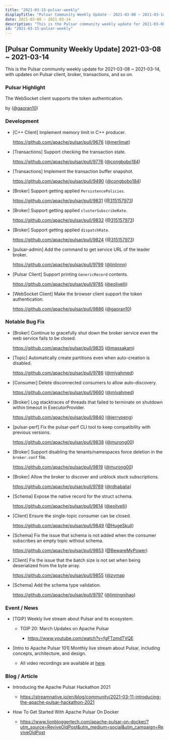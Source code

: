 ```yaml
---
title: "2021-03-15-pulsar-weekly"
displayTitle: "Pulsar Community Weekly Update - 2021-03-08 ~ 2021-03-14"
date: 2021-03-08 ~ 2021-03-14
description: "This is the Pulsar community weekly update for 2021-03-08 ~ 2021-03-14, with updates on Pulsar client, broker, transactions, and so on."
id: "2021-03-15-pulsar-weekly"
---
```


## [Pulsar Community Weekly Update] 2021-03-08 ~ 2021-03-14

This is the Pulsar community weekly update for 2021-03-08 ~ 2021-03-14, with updates on Pulsar client, broker, transactions, and so on.

### Pulsar Highlight

The WebSocket client supports the token authentication.

by ([@gaoran10](https://github.com/gaoran10))

### Development

- [C++ Client] Implement memory limit in C++ producer.

    https://github.com/apache/pulsar/pull/9676 ([@merlimat](https://github.com/merlimat))

- [Transactions] Support checking the transaction state.

    https://github.com/apache/pulsar/pull/9776 ([@congbobo184](https://github.com/congbobo184))

- [Transactions] Implement the transaction buffer snapshot. 

    https://github.com/apache/pulsar/pull/9490 ([@congbobo184](https://github.com/congbobo184))

- [Broker] Support getting applied `PersistencePolicies`.

    https://github.com/apache/pulsar/pull/9831 ([@315157973](https://github.com/315157973))

- [Broker] Support getting applied `clusterSubscribeRate`.

    https://github.com/apache/pulsar/pull/9832 ([@315157973](https://github.com/315157973))

- [Broker] Support getting applied `dispatchRate`.

    https://github.com/apache/pulsar/pull/9824 ([@315157973](https://github.com/315157973))

- [pulsar-admin] Add the command to get service URL of the leader broker.

    https://github.com/apache/pulsar/pull/9799 ([@linlinnn](https://github.com/linlinnn))

- [Pulsar Client] Support printing `GenericRecord` contents.

    https://github.com/apache/pulsar/pull/9785 ([@eolivelli](https://github.com/eolivelli))

- [WebSocket Client] Make the browser client support the token authentication.

    https://github.com/apache/pulsar/pull/9886 ([@gaoran10](https://github.com/gaoran10))

### Notable Bug Fix

- [Broker] Continue to gracefully shut down the broker service even the web service fails to be closed.

    https://github.com/apache/pulsar/pull/9835 ([@massakam](https://github.com/massakam))

- [Topic] Automatically create partitions even when auto-creation is disabled.

    https://github.com/apache/pulsar/pull/9786 ([@mlyahmed](https://github.com/mlyahmed))

- [Consumer] Delete disconnected consumers to allow auto-discovery.

    https://github.com/apache/pulsar/pull/9660 ([@mlyahmed](https://github.com/mlyahmed))

- [Broker] Log stacktraces of threads that failed to terminate on shutdown within timeout in ExecutorProvider.

    https://github.com/apache/pulsar/pull/9840 ([@jerrypeng](https://github.com/jerrypeng))

- [pulsar-perf] Fix the pulsar-perf CLI tool to keep compatibility with previous versions.

    https://github.com/apache/pulsar/pull/9838 ([@murong00](https://github.com/murong00))

- [Broker] Support disabling the tenants/namespaces force deletion in the `broker.conf` file.

    https://github.com/apache/pulsar/pull/9819 ([@murong00](https://github.com/murong00))

- [Broker] Allow the broker to discover and unblock stuck subscriptions.

    https://github.com/apache/pulsar/pull/9789 ([@rdhabalia](https://github.com/rdhabalia))

- [Schema] Expose the native record for the struct schema.

    https://github.com/apache/pulsar/pull/9614 ([@eolivelli](https://github.com/eolivelli))

- [Client] Ensure the single-topic consumer can be closed.

    https://github.com/apache/pulsar/pull/9849 ([@HugeSkull](https://github.com/HugeSkull))

- [Schema] Fix the issue that schema is not added when the consumer subscribes an empty topic without schema.

    https://github.com/apache/pulsar/pull/9853 ([@BewareMyPower](https://github.com/BewareMyPower))

- [Client] Fix the issue that the batch size is not set when being deserialized from the byte array.

    https://github.com/apache/pulsar/pull/9855 ([@zymap](https://github.com/zymap)

- [Schema] Add the schema type validation.

    https://github.com/apache/pulsar/pull/9797 ([@limingnihao](https://github.com/limingnihao))

### Event / News

- [TGIP] Weekly live stream about Pulsar and its ecosystem.

  - TGIP 20: March Updates on Apache Pulsar
     
     - https://www.youtube.com/watch?v=fgFTzmdTVQE

- [Intro to Apache Pulsar 101] Monthly live stream about Pulsar, including concepts, architecture, and design.

    - All video recordings are available at [here](https://streamnative.io/en/resource#intro-to-apache-pulsar-101).

### Blog / Article

- Introducing the Apache Pulsar Hackathon 2021

    - https://streamnative.io/en/blog/community/2021-03-11-introducing-the-apache-pulsar-hackathon-2021

- How To Get Started With Apache Pulsar On Docker

    - https://www.lionbloggertech.com/apache-pulsar-on-docker/?utm_source=ReviveOldPost&utm_medium=social&utm_campaign=ReviveOldPost 
